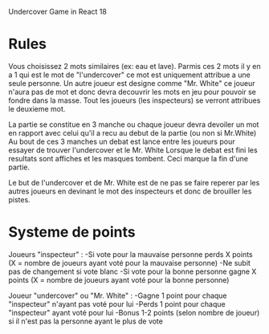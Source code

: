 Undercover Game in React 18


# Rules

Vous choisissez 2 mots similaires (ex: eau et lave).
Parmis ces 2 mots il y en a 1 qui est le mot de "l'undercover" ce mot est uniquement attribue a une seule personne.
Un autre joueur est designe comme "Mr. White" ce joueur n'aura pas de mot et donc devra decouvrir les mots en jeu pour pouvoir se fondre dans la masse.
Tout les joueurs (les inspecteurs) se verront attribues le deuxieme mot.

La partie se constitue en 3 manche ou chaque joueur devra devoiler un mot en rapport avec celui qu'il a recu au debut de la partie (ou non si Mr.White)
Au bout de ces 3 manches un debat est lance entre les joueurs pour essayer de trouver l'undercover et le Mr. White
Lorsque le debat est fini les resultats sont affiches et les masques tombent. 
Ceci marque la fin d'une partie.

Le but de l'undercover et de Mr. White est de ne pas se faire reperer par les autres joueurs en devinant le mot des inspecteurs et donc de brouiller les pistes.

# Systeme de points 
Joueurs "inspecteur" : 
-Si vote pour la mauvaise personne perds X points (X = nombre de joueurs ayant voté pour la mauvaise personne)
-Ne subit pas de changement si vote blanc
-Si vote pour la bonne personne gagne X points (X = nombre de joueurs ayant voté pour la bonne personne)

Joueur "undercover" ou "Mr. White" :
-Gagne 1 point pour chaque "inspecteur" n'ayant pas voté pour lui
-Perds 1 point pour chaque "inspecteur" ayant voté pour lui
-Bonus 1-2 points (selon nombre de joueur) si il n'est pas la personne ayant le plus de vote
